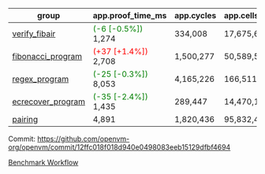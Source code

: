 | group | app.proof_time_ms | app.cycles | app.cells_used | leaf.proof_time_ms | leaf.cycles | leaf.cells_used |
| -- | -- | -- | -- | -- | -- | -- |
| [verify_fibair](https://github.com/openvm-org/openvm/blob/benchmark-results/benchmarks-pr/1596/verify_fibair-12ffc018f018d940e0498083eeb15129dfbf4694.md) |<span style='color: green'>(-6 [-0.5%])</span> 1,274 |  334,008 |  17,675,690 |- | - | - |
| [fibonacci_program](https://github.com/openvm-org/openvm/blob/benchmark-results/benchmarks-pr/1596/fibonacci-12ffc018f018d940e0498083eeb15129dfbf4694.md) |<span style='color: red'>(+37 [+1.4%])</span> 2,708 |  1,500,277 |  50,589,503 |- | - | - |
| [regex_program](https://github.com/openvm-org/openvm/blob/benchmark-results/benchmarks-pr/1596/regex-12ffc018f018d940e0498083eeb15129dfbf4694.md) |<span style='color: green'>(-25 [-0.3%])</span> 8,053 |  4,165,226 |  166,511,152 |- | - | - |
| [ecrecover_program](https://github.com/openvm-org/openvm/blob/benchmark-results/benchmarks-pr/1596/ecrecover-12ffc018f018d940e0498083eeb15129dfbf4694.md) |<span style='color: green'>(-35 [-2.4%])</span> 1,435 |  289,447 |  14,470,186 |- | - | - |
| [pairing](https://github.com/openvm-org/openvm/blob/benchmark-results/benchmarks-pr/1596/pairing-12ffc018f018d940e0498083eeb15129dfbf4694.md) | 4,891 |  1,820,436 |  95,832,407 |- | - | - |


Commit: https://github.com/openvm-org/openvm/commit/12ffc018f018d940e0498083eeb15129dfbf4694

[Benchmark Workflow](https://github.com/openvm-org/openvm/actions/runs/14674150884)
